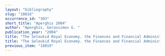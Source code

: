 ```yaml
---
layout: "bibliography"
slug: "18016"
occurrence_id: "303"
short_title: "Aperghis 2004"
author: "Aperghis, Gerassimos G. "
publication_year: "2004"
title: "The Seleukid Royal Economy. the Finances and Financial Administration of the Seleukid Empire."
title: "The Seleukid Royal Economy. the Finances and Financial Administration of the Seleukid Empire."
previous_item: "18019"
---
```

